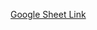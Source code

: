 [Google Sheet Link](https://docs.google.com/spreadsheets/d/18coYF1I-POPsKH_O7OenCPclVMi5F6l3SML-MNdXHog/edit#gid=0)
